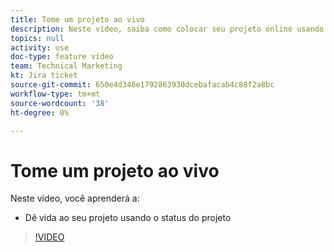 ```yaml
---
title: Tome um projeto ao vivo
description: Neste vídeo, saiba como colocar seu projeto online usando o status do projeto.
topics: null
activity: use
doc-type: feature video
team: Technical Marketing
kt: Jira ticket
source-git-commit: 650e4d346e1792863930dcebafacab4c88f2a8bc
workflow-type: tm+mt
source-wordcount: '38'
ht-degree: 0%

---
```


# Tome um projeto ao vivo

Neste vídeo, você aprenderá a:

* Dê vida ao seu projeto usando o status do projeto

>[!VIDEO](https://video.tv.adobe.com/v/335093/?quality=12&learn=on)